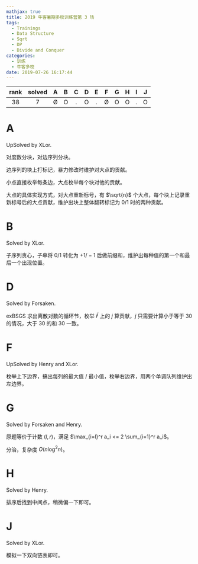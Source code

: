 ```yaml
---
mathjax: true
title: 2019 牛客暑期多校训练营第 3 场
tags:
  - Trainings
  - Data Structure
  - Sqrt
  - DP
  - Divide and Conquer
categories:
  - 训练
  - 牛客多校
date: 2019-07-26 16:17:44
---
```


| rank | solved |  A  |  B  |  C  |  D  |  E  |  F  |  G  |  H  |  I  |  J  |
| :--: | :----: | :-: | :-: | :-: | :-: | :-: | :-: | :-: | :-: | :-: | :-: |
|  38  |   7    |  Ø  |  O  |  .  |  O  |  .  |  Ø  |  O  |  O  |  .  |  O  |

<!--more-->

# A

UpSolved by XLor.

对度数分块，对边序列分块。

边序列的块上打标记，暴力修改时维护对大点的贡献。

小点直接枚举每条边，大点枚举每个块对他的贡献。

大点的具体实现方式，对大点重新标号，有 $\sqrt{n}$ 个大点，每个块上记录重新标号后的大点贡献，维护出块上整体翻转标记为 $0/1$ 时的两种贡献。

# B

Solved by XLor.

子序列贪心，子串将 $0/1$ 转化为 $+1/-1$ 后做前缀和，维护出每种值的第一个和最后一个出现位置。

# D

Solved by Forsaken.

exBSGS 求出离散对数的循环节，枚举 $i^j$ 上的 $j$ 算贡献，$j$ 只需要计算小于等于 $30$ 的情况，大于 $30$ 的和 $30$ 一致。

# F

UpSolved by Henry and XLor.

枚举上下边界，搞出每列的最大值 / 最小值，枚举右边界，用两个单调队列维护出左边界。

# G

Solved by Forsaken and Henry.

原题等价于计数 $(l,r)$，满足 $\max_{i=l}^r a_i <= 2 \sum_{i=1}^r a_i$。

分治，复杂度 $O(n \log^2 n)$。

# H

Solved by Henry.

排序后找到中间点，稍微偏一下即可。

# J

Solved by XLor.

模拟一下双向链表即可。
